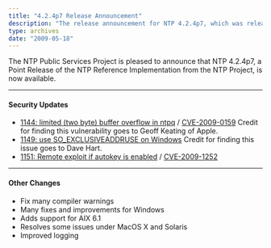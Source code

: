 ```yaml
---
title: "4.2.4p7 Release Announcement"
description: "The release announcement for NTP 4.2.4p7, which was released on May 18, 2009."
type: archives
date: "2009-05-18"
---
```


The NTP Public Services Project is pleased to announce that NTP 4.2.4p7, a Point Release of the NTP Reference Implementation from the
NTP Project, is now available.

* * *

#### Security Updates

* [1144: limited (two byte) buffer overflow in ntpq](https://bugs.ntp.org/show_bug.cgi?id=1144) / [CVE-2009-0159](https://nvd.nist.gov/vuln/detail/CVE-2009-0159)
  Credit for finding this vulnerability goes to Geoff Keating of Apple.
* [1149: use SO_EXCLUSIVEADDRUSE on Windows](https://bugs.ntp.org/show_bug.cgi?id=1149)
  Credit for finding this issue goes to Dave Hart.
* [1151: Remote exploit if autokey is enabled](/support/securitynotice/ntpbug1151/) / [CVE-2009-1252](https://nvd.nist.gov/vuln/detail/CVE-2009-1252)

* * *

#### Other Changes

* Fix many compiler warnings
* Many fixes and improvements for Windows
* Adds support for AIX 6.1
* Resolves some issues under MacOS X and Solaris
* Improved logging
